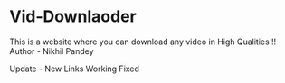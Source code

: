 # Vid-Downlaoder
This is a website where you can download any video in High Qualities !!
<br>
Author - Nikhil Pandey

Update - New Links Working Fixed

